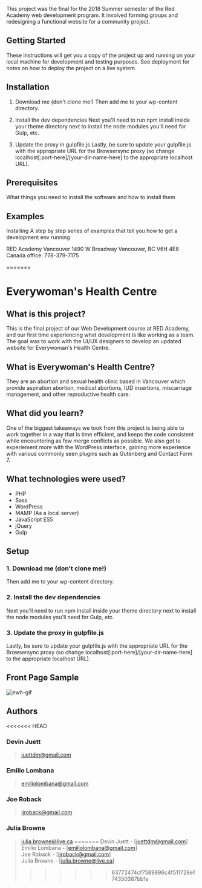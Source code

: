 
This project was the final for the 2018 Summer semester of the Red Academy web development program. It involved forming groups and redesigning a functional website for a community project. 

Getting Started
---------------
These instructions will get you a copy of the project up and running on your local machine for development and testing purposes. See deployment for notes on how to deploy the project on a live system.

Installation
------------
1. Download me (don't clone me!)
Then add me to your wp-content directory.

2. Install the dev dependencies
Next you'll need to run npm install inside your theme directory next to install the node modules you'll need for Gulp, etc.

3. Update the proxy in gulpfile.js
Lastly, be sure to update your gulpfile.js with the appropriate URL for the Browsersync proxy (so change localhost[:port-here]/[your-dir-name-here] to the appropriate localhost URL).

Prerequisites
-------------
What things you need to install the software and how to install them

Examples
--------
Installing
A step by step series of examples that tell you how to get a development env running

RED Academy Vancouver
1490 W Broadway 
Vancouver, BC
V6H 4E8
Canada
office: 778-379-7175

=======
# Everywoman's Health Centre

## What is this project?
This is the final project of our Web Development course at RED Academy, and our first time experiencing what development is like working as a team. The goal was to work with the UI/UX designers to develop an updated website for Everywoman's Health Centre.

## What is Everywoman's Health Centre?
They are an abortion and sexual health clinic based in Vancouver which provide aspiration abortion, medical abortions, IUD insertions, miscarriage management, and other reproductive health care.

## What did you learn?
One of the biggest takeaways we took from this project is being able to work together in a way that is time efficient, and keeps the code consistent while encountering as few merge conflicts as possible. We also got to experiement more with the WordPress interface, gaining more experience with various commonly seen plugins such as Gutenberg and Contact Form 7.

## What technologies were used?
- PHP
- Sass
- WordPress
- MAMP (As a local server)
- JavaScript ES5
- jQuery
- Gulp

## Setup
### 1. Download me (don't clone me!)
Then add me to your wp-content directory.

### 2. Install the dev dependencies
Next you'll need to run npm install inside your theme directory next to install the node modules you'll need for Gulp, etc.

### 3. Update the proxy in gulpfile.js
Lastly, be sure to update your gulpfile.js with the appropriate URL for the Browsersync proxy (so change localhost[:port-here]/[your-dir-name-here] to the appropriate localhost URL).

## Front Page Sample

![ewh-gif](https://user-images.githubusercontent.com/40439744/45775467-b6595900-bc04-11e8-9fae-e7a6f71cd235.gif)

## Authors 
<<<<<<< HEAD

### Devin Juett 
>juettdm@gmail.com 

### Emilio Lombana
>emiliolombana@gmail.com

### Joe Roback
>ijroback@gmail.com

### Julia Browne 
>julia.browne@live.ca
=======
Devin Juett - [juettdm@gmail.com] <br>
Emilio Lombana - [emiliolombana@gmail.com]<br>
Joe Roback - [ijroback@gmail.com]<br>
Julia Browne - [julia.browne@live.ca]
>>>>>>> 63772474cf7589896c4f511728e174350387bb1e
